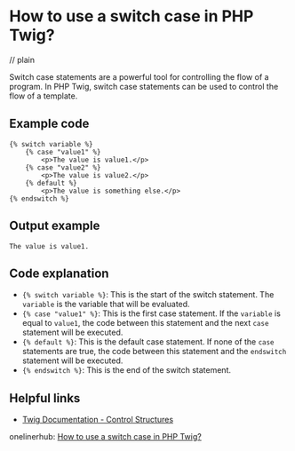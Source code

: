 # How to use a switch case in PHP Twig?
// plain

Switch case statements are a powerful tool for controlling the flow of a program. In PHP Twig, switch case statements can be used to control the flow of a template.

## Example code

```
{% switch variable %}
    {% case "value1" %}
        <p>The value is value1.</p>
    {% case "value2" %}
        <p>The value is value2.</p>
    {% default %}
        <p>The value is something else.</p>
{% endswitch %}
```

## Output example

```
The value is value1.
```

## Code explanation

- `{% switch variable %}`: This is the start of the switch statement. The `variable` is the variable that will be evaluated.
- `{% case "value1" %}`: This is the first case statement. If the `variable` is equal to `value1`, the code between this statement and the next `case` statement will be executed.
- `{% default %}`: This is the default case statement. If none of the `case` statements are true, the code between this statement and the `endswitch` statement will be executed.
- `{% endswitch %}`: This is the end of the switch statement.

## Helpful links
- [Twig Documentation - Control Structures](https://twig.symfony.com/doc/2.x/templates.html#control-structures)

onelinerhub: [How to use a switch case in PHP Twig?](https://onelinerhub.com/twig/how-to-use-a-switch-case-in-php-twig-)